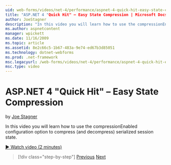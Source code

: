 ```yaml
---
uid: web-forms/videos/net-4/performance/aspnet-4-quick-hit-easy-state-compression
title: "ASP.NET 4 "Quick Hit" – Easy State Compression | Microsoft Docs"
author: JoeStagner
description: "In this video you will learn how to use the compressionEnabled configuration option to compress (and decompress) serialized session state."
ms.author: aspnetcontent
manager: wpickett
ms.date: 11/16/2009
ms.topic: article
ms.assetid: 8e2c66c5-1b67-483a-9e74-ed67b3d85051
ms.technology: dotnet-webforms
ms.prod: .net-framework
msc.legacyurl: /web-forms/videos/net-4/performance/aspnet-4-quick-hit-easy-state-compression
msc.type: video
---
```

ASP.NET 4 "Quick Hit" – Easy State Compression
====================
by [Joe Stagner](https://github.com/JoeStagner)

In this video you will learn how to use the compressionEnabled configuration option to compress (and decompress) serialized session state. 

[&#9654; Watch video (2 minutes)](https://channel9.msdn.com/Blogs/ASP-NET-Site-Videos/aspnet-4-quick-hit-easy-state-compression)

>[!div class="step-by-step"]
[Previous](aspnet-4-quick-hit-selective-view-state.md)
[Next](how-do-i-use-the-viewstatemode-property-for-managing-viewstate.md)
